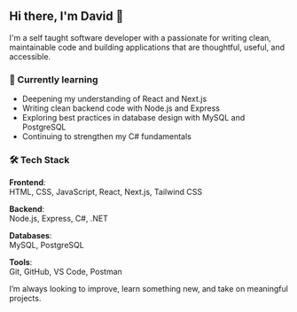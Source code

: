 ## Hi there, I'm David 👋

I'm a self taught software developer with a passionate for writing clean, maintainable code and building applications that are thoughtful, useful, and accessible.

### 🧠 Currently learning
- Deepening my understanding of React and Next.js
- Writing clean backend code with Node.js and Express
- Exploring best practices in database design with MySQL and PostgreSQL
- Continuing to strengthen my C# fundamentals

### 🛠 Tech Stack
**Frontend**:  
HTML, CSS, JavaScript, React, Next.js, Tailwind CSS

**Backend**:  
Node.js, Express, C#, .NET

**Databases**:  
MySQL, PostgreSQL

**Tools**:  
Git, GitHub, VS Code, Postman

I’m always looking to improve, learn something new, and take on meaningful projects.  

